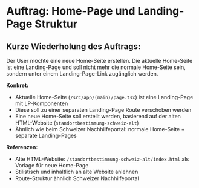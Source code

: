 # Auftrag: Home-Page und Landing-Page Struktur

## Kurze Wiederholung des Auftrags:

Der User möchte eine neue Home-Seite erstellen. Die aktuelle Home-Seite ist eine Landing-Page und soll nicht mehr die normale Home-Seite sein, sondern unter einem Landing-Page-Link zugänglich werden.

**Konkret:**
- Aktuelle Home-Seite (`/src/app/(main)/page.tsx`) ist eine Landing-Page mit LP-Komponenten
- Diese soll zu einer separaten Landing-Page Route verschoben werden
- Eine neue Home-Seite soll erstellt werden, basierend auf der alten HTML-Website (`standortbestimmung-schweiz-alt`)
- Ähnlich wie beim Schweizer Nachhilfeportal: normale Home-Seite + separate Landing-Pages

**Referenzen:**
- Alte HTML-Website: `/standortbestimmung-schweiz-alt/index.html` als Vorlage für neue Home-Page
- Stilistisch und inhaltlich an alte Website anlehnen
- Route-Struktur ähnlich Schweizer Nachhilfeportal